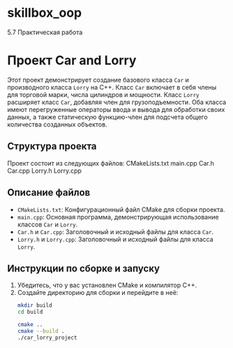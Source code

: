 # skillbox_oop
5.7 Практическая работа

# Проект Car and Lorry
Этот проект демонстрирует создание базового класса `Car` и производного класса `Lorry` на C++. Класс `Car` включает в себя члены для торговой марки, числа цилиндров и мощности. Класс `Lorry` расширяет класс `Car`, добавляя член для грузоподъемности. Оба класса имеют перегруженные операторы ввода и вывода для обработки своих данных, а также статическую функцию-член для подсчета общего количества созданных объектов.
## Структура проекта
Проект состоит из следующих файлов:
CMakeLists.txt
main.cpp
Car.h
Car.cpp
Lorry.h
Lorry.cpp


## Описание файлов

- `CMakeLists.txt`: Конфигурационный файл CMake для сборки проекта.
- `main.cpp`: Основная программа, демонстрирующая использование классов `Car` и `Lorry`.
- `Car.h` и `Car.cpp`: Заголовочный и исходный файлы для класса `Car`.
- `Lorry.h` и `Lorry.cpp`: Заголовочный и исходный файлы для класса `Lorry`.

## Инструкции по сборке и запуску

1. Убедитесь, что у вас установлен CMake и компилятор C++.
2. Создайте директорию для сборки и перейдите в неё:
   ```sh
   mkdir build
   cd build

   cmake ..
   cmake --build .
   ./car_lorry_project

